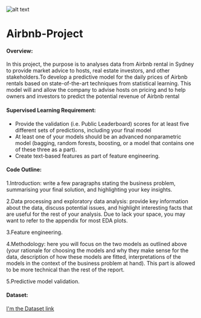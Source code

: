 
![alt text](https://pbs.twimg.com/profile_images/1347634517519974402/ND0m2Hxn.png/150)

# Airbnb-Project 


#### Overview:

In this project, the purpose is to analyses data from Airbnb rental in Sydney to provide market advice to hosts, real estate investors, and other stakeholders.To develop a predictive model for the daily prices of Airbnb rentals based on state-of-the-art techniques from statistical learning.  This model will and allow the company to advise hosts on pricing and to help owners and investors to predict the potential revenue of Airbnb rental 

#### Supervised Learning Requirement:

* Provide the validation (i.e. Public Leaderboard) scores for at least five different  sets  of  predictions,  including  your  final  model
* At least one of your models should be an advanced nonparametric model (bagging, random forests, boosting, or a model that contains one of these three as a part).
* Create text-based features as part of feature engineering.  

#### Code Outline:

1.Introduction: write a few paragraphs stating the business problem, summarising your final solution, and highlighting your key insights.

 
2.Data processing and exploratory data analysis: provide key information about the data, discuss potential issues, and highlight interesting facts that are useful for the rest of your analysis. Due to lack your space, you may want to refer to the appendix for most EDA plots.  


3.Feature engineering.  


4.Methodology: here you will focus on the two models as outlined above (your rationale for choosing the models and why they make sense for the data, description of how these models are fitted, interpretations of the models in the context of the business problem at hand).  This part is allowed to be more technical than the rest of the report.


5.Predictive model validation.  


#### Dataset:

[I'm the Dataset link](https://drive.google.com/drive/folders/1BNznLRF-k_K9NwG7UwZfunQBeJ4eQO4Q?usp=sharing)





